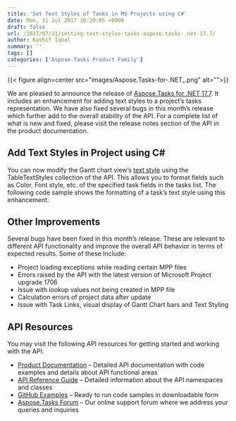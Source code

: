```yaml
---
title: 'Set Text Styles of Tasks in MS Projects using C#'
date: Mon, 31 Jul 2017 16:29:05 +0000
draft: false
url: /2017/07/31/setting-text-styles-tasks-aspose.tasks-.net-17.7/
author: Kashif Iqbal
summary: ''
tags: []
categories: ['Aspose.Tasks Product Family']
---
```




{{< figure align=center src="images/Aspose.Tasks-for-.NET_.png" alt="">}}


We are pleased to announce the release of [Aspose.Tasks for .NET 17.7][1]. It includes an enhancement for adding text styles to a project’s tasks representation. We have also fixed several bugs in this month’s release which further add to the overall stability of the API. For a complete list of what is new and fixed, please visit the release notes section of the API in the product documentation.

## Add Text Styles in Project using C#

You can now modify the Gantt chart view’s [text style][2] using the TableTextStyles collection of the API. This allows you to format fields such as Color, Font style, etc. of the specified task fields in the tasks list. The following code sample shows the formatting of a task’s text style using this enhancement.



## Other Improvements

Several bugs have been fixed in this month’s release. These are relevant to different API functionality and improve the overall API behavior in terms of expected results. Some of these include:

*   Project loading exceptions while reading certain MPP files
*   Errors raised by the API with the latest version of Microsoft Project upgrade 1706
*   Issue with lookup values not being created in MPP file
*   Calculation errors of project data after update
*   Issue with Task Links, visual display of Gantt Chart bars and Text Styling

## API Resources

You may visit the following API resources for getting started and working with the API.

*   [Product Documentation][3] – Detailed API documentation with code examples and details about API functional areas
*   [API Reference Guide][4] – Detailed information about the API namespaces and classes
*   [GitHub Examples][5] – Ready to run code samples in downloadable form
*   [Aspose.Tasks Forum][6] – Our online support forum where we address your queries and inquiries




[1]: https://downloads.aspose.com/tasks/net
[2]: https://docs.aspose.com/display/tasksnet/Working+with+Project+Views#WorkingwithProjectViews-SupportforTextStyling
[3]: https://docs.aspose.com/display/tasksnet/Home
[4]: http://www.aspose.com/api/net/tasks
[5]: https://github.com/asposetasks/Aspose_Tasks_NET
[6]: https://forum.aspose.com/c/tasks




